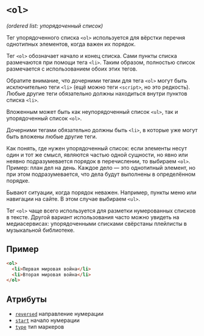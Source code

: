 # `<ol>`

_(ordered list: упорядоченный список)_

Тег упорядоченного списка `<ol>` используется для вёрстки перечня однотипных элементов, когда важен их порядок.

Тег `<ol>` обозначает начало и конец списка. Сами пункты списка размечаются при помощи тега `<li>`. Таким образом, полностью список размечается с использованием обоих этих тегов.

Обратите внимание, что дочерними тегами для тега `<ol>` могут быть исключительно теги `<li>` (ещё можно теги `<script>`, но это редкость). Любые другие теги обязательно должны находиться внутри пунктов списка `<li>`.

Вложенным может быть как неупорядоченный список `<ul>`, так и упорядоченный список `<ol>`.

Дочерними тегами обязательно должны быть `<li>`, в которые уже могут быть вложены любые другие теги.

Как понять, где нужен упорядоченный список: если элементы несут один и тот же смысл, являются частью одной сущности, но явно или неявно подразумевается порядок в перечислении, то выбираем `<ol>`. Пример: план дел на день. Каждое дело — это однотипный элемент, но при этом подразумевается, что дела будут выполнены в определённом порядке.

Бывают ситуации, когда порядок неважен. Например, пункты меню или навигации на сайте. В этом случае выбираем `<ul>`.

Тег `<ol>` чаще всего используется для разметки нумерованных списков в тексте. Другой вариант использования часто можно увидеть на медиасервисах: упорядоченными списками свёрстаны плейлисты в музыкальной библиотеке.

## Пример

```html
<ol>
  <li>Первая мировая война</li>
  <li>Вторая мировая война</li>
</ol>
```

## Атрибуты

- [`reversed`](../../ATTRIBUTES/ALL/reversed.md) направление нумерации
- [`start`](../../ATTRIBUTES/ALL/start.md) начало нумерации
- [`type`](<../../ATTRIBUTES/ALL/type (OL).md>) тип маркеров
